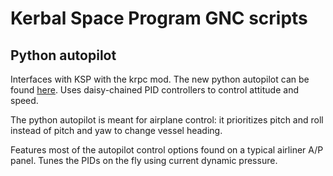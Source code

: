 # Kerbal Space Program GNC scripts
## Python autopilot
Interfaces with KSP with the krpc mod. The new python autopilot can be found [here](https://github.com/jeffacce/ksp_gnc/tree/master/python). Uses daisy-chained PID controllers to control attitude and speed.

The python autopilot is meant for airplane control: it prioritizes pitch and roll instead of pitch and yaw to change vessel heading.

Features most of the autopilot control options found on a typical airliner A/P panel. Tunes the PIDs on the fly using current dynamic pressure.
